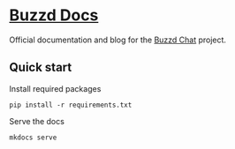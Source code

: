 # [Buzzd Docs](https://docs.buzzd.chat)

Official documentation and blog for the [Buzzd Chat](https://buzzd.chat) project.

## Quick start

Install required packages
```shell
pip install -r requirements.txt
```

Serve the docs
```shell
mkdocs serve
```
